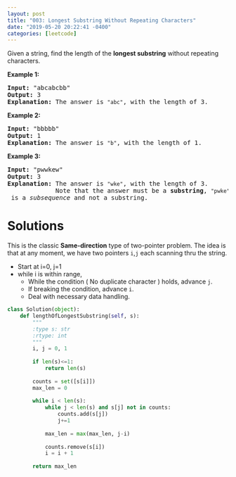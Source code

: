 ```yaml
---
layout: post
title: "003: Longest Substring Without Repeating Characters"
date: "2019-05-20 20:22:41 -0400"
categories: [leetcode]
---
```


<p>Given a string, find the length of the <b>longest substring</b> without repeating characters.</p>

<!--more-->

<div>
<p><strong>Example 1:</strong></p>

<pre>
<strong>Input: </strong><span id="example-input-1-1">&quot;abcabcbb&quot;</span>
<strong>Output: </strong><span id="example-output-1">3
<strong>Explanation:</strong></span> The answer is <code>&quot;abc&quot;</code>, with the length of 3.
</pre>

<div>
<p><strong>Example 2:</strong></p>

<pre>
<strong>Input: </strong><span id="example-input-2-1">&quot;bbbbb&quot;</span>
<strong>Output: </strong><span id="example-output-2">1
</span><span id="example-output-1"><strong>Explanation: </strong>T</span>he answer is <code>&quot;b&quot;</code>, with the length of 1.
</pre>

<div>
<p><strong>Example 3:</strong></p>

<pre>
<strong>Input: </strong><span id="example-input-3-1">&quot;pwwkew&quot;</span>
<strong>Output: </strong><span id="example-output-3">3
</span><span id="example-output-1"><strong>Explanation: </strong></span>The answer is <code>&quot;wke&quot;</code>, with the length of 3.
             Note that the answer must be a <b>substring</b>, <code>&quot;pwke&quot;</code> is a <i>subsequence</i> and not a substring.
</pre>
</div>
</div>
</div>

# Solutions

This is the classic **Same-direction** type of two-pointer problem.  The idea is that at any moment, we have two pointers `i`,`j` each scanning thru the string.

* Start at i=0, j=1
* while i is within range,
  * While the condition ( No duplicate character ) holds, advance `j`.
  * If breaking the condition, advance `i`.
  * Deal with necessary data handling.

```python
class Solution(object):
    def lengthOfLongestSubstring(self, s):
        """
        :type s: str
        :rtype: int
        """
        i, j = 0, 1
        
        if len(s)<=1:
            return len(s)
        
        counts = set([s[i]])
        max_len = 0
        
        while i < len(s):
            while j < len(s) and s[j] not in counts:
                counts.add(s[j])
                j+=1
                
            max_len = max(max_len, j-i)
            
            counts.remove(s[i])
            i = i + 1
            
        return max_len
```
